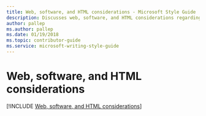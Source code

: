 ```yaml
---
title: Web, software, and HTML considerations - Microsoft Style Guide
description: Discusses web, software, and HTML considerations regarding web content that attracts a worldwide audience.
author: pallep
ms.author: pallep
ms.date: 01/19/2018
ms.topic: contributor-guide
ms.service: microsoft-writing-style-guide
---
```


# Web, software, and HTML considerations

[!INCLUDE [Web, software, and HTML considerations](<~/../includes/web-software-html-considerations.md>)]